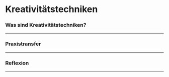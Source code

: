 # Kreativitätstechniken

### Was sind Kreativitätstechniken?
--------

### Praxistransfer
-------

### Reflexion
-------